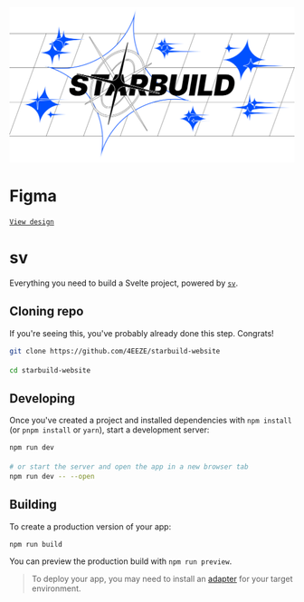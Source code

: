 ![STARBUILD](https://raw.githubusercontent.com/4EEZE/starbuild-website/refs/heads/main/static/readme.png)

# Figma

[`View design`](https://www.figma.com/design/8QKsuByeoxFSqnfdloLCaD/siteProt?node-id=35-47&t=I3L6TKJCqaEGcfrk-1)

# sv

Everything you need to build a Svelte project, powered by [`sv`](https://github.com/sveltejs/cli).

## Cloning repo

If you're seeing this, you've probably already done this step. Congrats!

```bash
git clone https://github.com/4EEZE/starbuild-website

cd starbuild-website
```

## Developing

Once you've created a project and installed dependencies with `npm install` (or `pnpm install` or `yarn`), start a development server:

```bash
npm run dev

# or start the server and open the app in a new browser tab
npm run dev -- --open
```

## Building

To create a production version of your app:

```bash
npm run build
```

You can preview the production build with `npm run preview`.

> To deploy your app, you may need to install an [adapter](https://svelte.dev/docs/kit/adapters) for your target environment.
